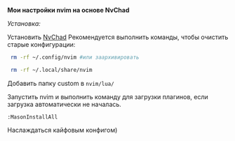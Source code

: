 **Мои настройки nvim на основе NvChad**

*Установка:*

Установить [NvChad](https://nvchad.com/docs/quickstart/install)
Рекомендуется выполнить команды, чтобы очистить старые конфигурации:

```bash
 rm -rf ~/.config/nvim #или заархивировать
``` 
```bash
 rm -rf ~/.local/share/nvim
```
 
Добавить папку custom в `nvim/lua/`

Запустить nvim и выполнить команду для загрузки плагинов, если загрузка автоматически не началась.  

`:MasonInstallAll `

Наслаждаться кайфовым конфигом)
